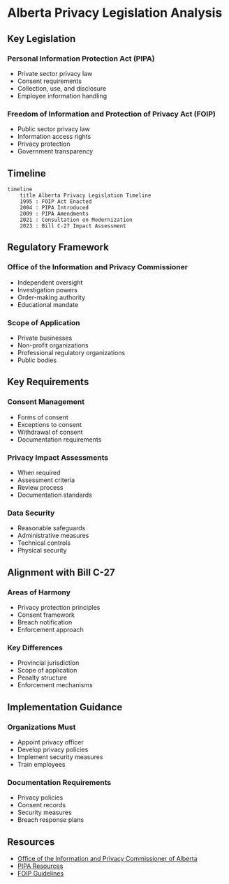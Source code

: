 # Alberta Privacy Legislation Analysis

## Key Legislation

### Personal Information Protection Act (PIPA)
- Private sector privacy law
- Consent requirements
- Collection, use, and disclosure
- Employee information handling

### Freedom of Information and Protection of Privacy Act (FOIP)
- Public sector privacy law
- Information access rights
- Privacy protection
- Government transparency

## Timeline

```mermaid
timeline
    title Alberta Privacy Legislation Timeline
    1995 : FOIP Act Enacted
    2004 : PIPA Introduced
    2009 : PIPA Amendments
    2021 : Consultation on Modernization
    2023 : Bill C-27 Impact Assessment
```

## Regulatory Framework

### Office of the Information and Privacy Commissioner
- Independent oversight
- Investigation powers
- Order-making authority
- Educational mandate

### Scope of Application
- Private businesses
- Non-profit organizations
- Professional regulatory organizations
- Public bodies

## Key Requirements

### Consent Management
- Forms of consent
- Exceptions to consent
- Withdrawal of consent
- Documentation requirements

### Privacy Impact Assessments
- When required
- Assessment criteria
- Review process
- Documentation standards

### Data Security
- Reasonable safeguards
- Administrative measures
- Technical controls
- Physical security

## Alignment with Bill C-27

### Areas of Harmony
- Privacy protection principles
- Consent framework
- Breach notification
- Enforcement approach

### Key Differences
- Provincial jurisdiction
- Scope of application
- Penalty structure
- Enforcement mechanisms

## Implementation Guidance

### Organizations Must
- Appoint privacy officer
- Develop privacy policies
- Implement security measures
- Train employees

### Documentation Requirements
- Privacy policies
- Consent records
- Security measures
- Breach response plans

## Resources
- [Office of the Information and Privacy Commissioner of Alberta](https://www.oipc.ab.ca/)
- [PIPA Resources](https://www.oipc.ab.ca/action-items/privacy-impact-assessments.aspx)
- [FOIP Guidelines](https://www.oipc.ab.ca/resources/guidelines-and-practices-2009-foip.aspx)
